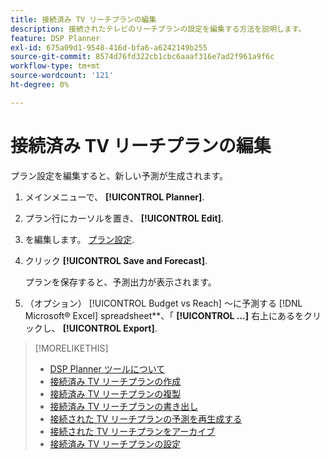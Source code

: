 ```yaml
---
title: 接続済み TV リーチプランの編集
description: 接続されたテレビのリーチプランの設定を編集する方法を説明します。
feature: DSP Planner
exl-id: 675a09d1-9548-416d-bfa6-a6242149b255
source-git-commit: 8574d76fd322cb1cbc6aaaf316e7ad2f961a9f6c
workflow-type: tm+mt
source-wordcount: '121'
ht-degree: 0%

---
```


# 接続済み TV リーチプランの編集

プラン設定を編集すると、新しい予測が生成されます。

1. メインメニューで、 **[!UICONTROL Planner]**.

1. プラン行にカーソルを置き、 **[!UICONTROL Edit]**.

1. を編集します。 [プラン設定](planner-settings.md).

1. クリック **[!UICONTROL Save and Forecast]**.

   プランを保存すると、予測出力が表示されます。

1. （オプション） [!UICONTROL Budget vs Reach] ～に予測する [!DNL Microsoft® Excel] spreadsheet**、「 **[!UICONTROL ...]** 右上にあるをクリックし、 **[!UICONTROL Export]**.

>[!MORELIKETHIS]
>
>* [DSP Planner ツールについて](planner-about.md)
>* [接続済み TV リーチプランの作成](planner-create.md)
>* [接続済み TV リーチプランの複製](planner-duplicate.md)
>* [接続済み TV リーチプランの書き出し](planner-export.md)
>* [接続された TV リーチプランの予測を再生成する](planner-forecast.md)
>* [接続された TV リーチプランをアーカイブ](planner-archive.md)
>* [接続済み TV リーチプランの設定](planner-settings.md)
